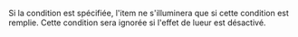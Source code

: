 Si la condition est spécifiée, l'item ne s'illuminera que si cette condition est remplie.
Cette condition sera ignorée si l'effet de lueur est désactivé.